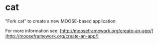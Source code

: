 cat
=====

"Fork cat" to create a new MOOSE-based application.

For more information see: [http://mooseframework.org/create-an-app/](http://mooseframework.org/create-an-app/)
